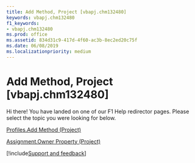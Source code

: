 ```yaml
---
title: Add Method, Project [vbapj.chm132480]
keywords: vbapj.chm132480
f1_keywords:
- vbapj.chm132480
ms.prod: office
ms.assetid: 834d31c9-417d-4f60-ac3b-8ec2ed20c75f
ms.date: 06/08/2019
ms.localizationpriority: medium
---
```



# Add Method, Project [vbapj.chm132480]

Hi there! You have landed on one of our F1 Help redirector pages. Please select the topic you were looking for below.

[Profiles.Add Method (Project)](/office/vba/api/Project.Profiles.Add)

[Assignment.Owner Property (Project)](/office/vba/api/Project.Assignment.Owner)

[!include[Support and feedback](~/includes/feedback-boilerplate.md)]
